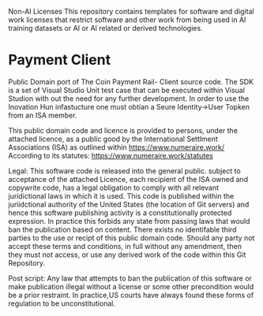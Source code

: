 Non-AI Licenses
This repository contains templates for software and digital work licenses that restrict software and other work from being used in AI training datasets or AI or AI related or derived technologies.

# Payment Client
Public Domain port of The Coin Payment Rail- Client source code.
The SDK is a set of Visual Studio Unit test case that can be executed within Visual Studion with out the need for any further development. 
In order to use the Inovation Hun infastucture one must obtian a Seure Identity->User Topken from an ISA member.

This public domain code and licence is provided to persons, under the attached licence, as a public good by the International Settlment Associations (ISA) as outlined  within
https://www.numeraire.work/ 
According to its statutes:
https://www.numeraire.work/statutes

Legal: This software code is released into the general public. subject to acceptance of the attached Licence, each recipient of the ISA owned and copywrite code, has a legal obligation to comply with all relevant juridictional laws in which it is used. This code is published within the juriidctional authority of the United States (the location of Git servers) and hence this software publishing activity is a constitutionally protected expression. In practice this forbids any state from passing laws that would ban the publication based on content. There exists no identifable third parties to the use or recipt of this public domain code.
Should any party not accept these terms and conditions, in full without any amendment, then they must not access, or use any derived work of the code within this Git Repository.

Post script: Any law that attempts to ban the publication of this software or make publication illegal without a license or some other precondition would be a prior restraint. In practice,US courts have always found these forms of regulation to be unconstitutional.
